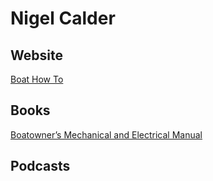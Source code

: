 # Nigel Calder

## Website 

[Boat How To](https://boathowto.com/about/)

## Books

[Boatowner’s Mechanical and Electrical Manual](https://boathowto.com/books/)

## Podcasts


